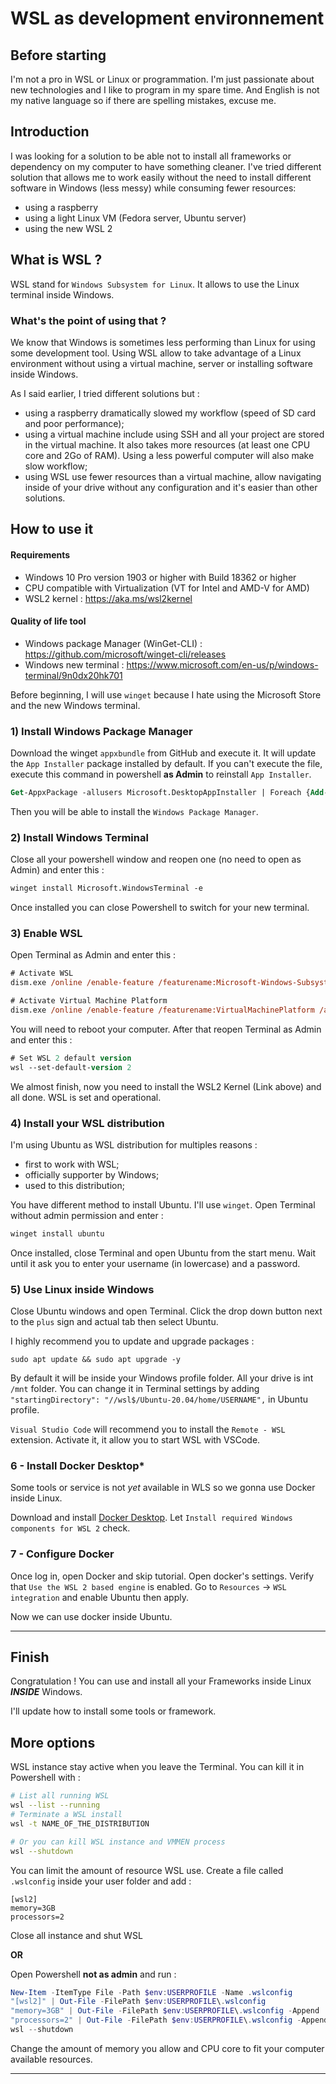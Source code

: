 # WSL as development environnement

## Before starting 

I'm not a pro in WSL or Linux or programmation. I'm just passionate about new technologies and I like to program in my spare time. And English is not my native language so if there are spelling mistakes, excuse me.

## Introduction

I was looking for a solution to be able not to install all frameworks or dependency on my computer to have something cleaner. I've tried different solution that allows me to work easily without the need to install different software in Windows (less messy) while consuming fewer resources:
- using a raspberry
- using a light Linux VM (Fedora server, Ubuntu server)
- using the new WSL 2

## What is WSL ?

WSL stand for `Windows Subsystem for Linux`. It allows to use the Linux terminal inside Windows. 

### What's the point of using that ?

We know that Windows is sometimes less performing than Linux for using some development tool. Using WSL allow to take advantage of a Linux environment without using a virtual machine, server or installing software inside Windows.

As I said earlier, I tried different solutions but :
- using a raspberry dramatically slowed my workflow (speed of SD card and poor performance);
- using a virtual machine include using SSH and all your project are stored in the virtual machine. It also takes more resources (at least one CPU core and 2Go of RAM). Using a less powerful computer will also make slow workflow;
- using WSL use fewer resources than a virtual machine, allow navigating inside of your drive without any configuration and it's easier than other solutions.

## How to use it

#### Requirements

- Windows 10 Pro version 1903 or higher with Build 18362 or higher
- CPU compatible with Virtualization (VT for Intel and AMD-V for AMD)
- WSL2 kernel : https://aka.ms/wsl2kernel

#### Quality of life tool

- Windows package Manager (WinGet-CLI) : https://github.com/microsoft/winget-cli/releases
- Windows new terminal : https://www.microsoft.com/en-us/p/windows-terminal/9n0dx20hk701

Before beginning, I will use `winget` because I hate using the Microsoft Store and the new Windows terminal.

### **1) Install Windows Package Manager**

Download the winget `appxbundle` from GitHub and execute it. It will update the `App Installer` package installed by default. If you can't execute the file, execute this command in powershell **as Admin** to reinstall `App Installer`.

```ps
Get-AppxPackage -allusers Microsoft.DesktopAppInstaller | Foreach {Add-AppxPackage -DisableDevelopmentMode -Register "$($_.InstallLocation)\AppXManifest.xml"}
```

Then you will be able to install the `Windows Package Manager`.

### **2) Install Windows Terminal**

Close all your powershell window and reopen one (no need to open as Admin) and enter this :

```ps
winget install Microsoft.WindowsTerminal -e
```

Once installed you can close Powershell to switch for your new terminal.

### **3) Enable WSL**

Open Terminal as Admin and enter this :

```ps
# Activate WSL
dism.exe /online /enable-feature /featurename:Microsoft-Windows-Subsystem-Linux /all /norestart

# Activate Virtual Machine Platform
dism.exe /online /enable-feature /featurename:VirtualMachinePlatform /all /norestart
```

You will need to reboot your computer. After that reopen Terminal as Admin and enter this :

```ps
# Set WSL 2 default version
wsl --set-default-version 2
```

We almost finish, now you need to install the WSL2 Kernel (Link above) and all done. WSL is set and operational.

### **4) Install your WSL distribution**

I'm using Ubuntu as WSL distribution for multiples reasons :
- first to work with WSL;
- officially supporter by Windows;
- used to this distribution;

You have different method to install Ubuntu. I'll use `winget`. Open Terminal without admin permission and enter :

```ps
winget install ubuntu
```

Once installed, close Terminal and open Ubuntu from the start menu. Wait until it ask you to enter your username (in lowercase) and a password.

### **5) Use Linux inside Windows**

Close Ubuntu windows and open Terminal. Click the drop down button next to the `plus` sign and actual tab then select Ubuntu.

I highly recommend you to update and upgrade packages :

```
sudo apt update && sudo apt upgrade -y
```

By default it will be inside your Windows profile folder. All your drive is int `/mnt` folder. You can change it in Terminal settings by adding `"startingDirectory": "//wsl$/Ubuntu-20.04/home/USERNAME",` in Ubuntu profile.

`Visual Studio Code` will recommend you to install the `Remote - WSL` extension. Activate it, it allow you to start WSL with VSCode.

### **6 - Install Docker Desktop***

Some tools or service is not *yet* available in WLS so we gonna use Docker inside Linux.

Download and install [Docker Desktop](https://desktop.docker.com/win/stable/Docker%20Desktop%20Installer.exe). Let `Install required Windows components for WSL 2` check.

### **7 - Configure Docker**

Once log in, open Docker and skip tutorial.
Open docker's settings. Verify that `Use the WSL 2 based engine` is enabled.
Go to `Resources` -> `WSL integration` and enable Ubuntu then apply.

Now we can use docker inside Ubuntu.

---

## Finish

Congratulation ! You can use and install all your Frameworks inside Linux __***INSIDE***__ Windows.

I'll update how to install some tools or framework.


## More options

WSL instance stay active when you leave the Terminal. You can kill it in Powershell with : 

```bash
# List all running WSL
wsl --list --running
# Terminate a WSL install
wsl -t NAME_OF_THE_DISTRIBUTION

# Or you can kill WSL instance and VMMEN process
wsl --shutdown
```

You can limit the amount of resource WSL use. Create a file called `.wslconfig` inside your user folder and add : 

```
[wsl2]
memory=3GB
processors=2
```

Close all instance and shut WSL

__OR__

Open Powershell __not as admin__ and run :

```powershell
New-Item -ItemType File -Path $env:USERPROFILE -Name .wslconfig
"[wsl2]" | Out-File -FilePath $env:USERPROFILE\.wslconfig
"memory=3GB" | Out-File -FilePath $env:USERPROFILE\.wslconfig -Append
"processors=2" | Out-File -FilePath $env:USERPROFILE\.wslconfig -Append
wsl --shutdown 
```

Change the amount of memory you allow and CPU core to fit your computer available resources.

---
